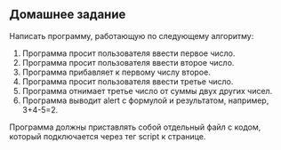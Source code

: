 ## Домашнее задание

Написать программу, работающую по следующему алгоритму:
1. Программа просит пользователя ввести первое число.
2. Программа просит пользователя ввести второе число.
3. Программа прибавляет к первому числу второе.
4. Программа просит пользователя ввести третье число.
5. Программа отнимает третье число от суммы двух других чисел.
6. Программа выводит alert с формулой и результатом, например, 3+4-5=2.

Программа должны приставлять собой отдельный файл с кодом, который подключается через тег script к странице.